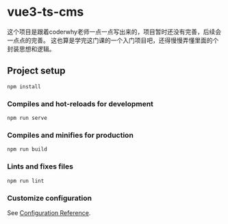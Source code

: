 # vue3-ts-cms
这个项目是跟着coderwhy老师一点一点写出来的，项目暂时还没有完善，后续会一点点的完善。
这也算是学完这门课的一个入门项目吧，还得慢慢弄懂里面的个封装思想和逻辑。

## Project setup

```
npm install
```

### Compiles and hot-reloads for development

```
npm run serve
```

### Compiles and minifies for production

```
npm run build
```

### Lints and fixes files

```
npm run lint
```

### Customize configuration

See [Configuration Reference](https://cli.vuejs.org/config/).
